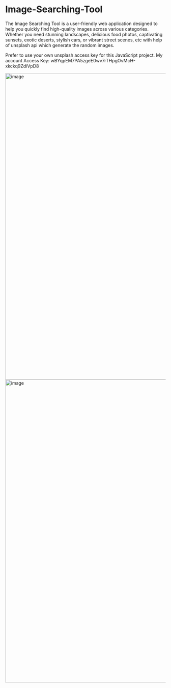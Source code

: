# Image-Searching-Tool
The Image Searching Tool is a user-friendly web application designed to help you quickly find high-quality images across various categories. Whether you need stunning landscapes, delicious food photos, captivating sunsets, exotic deserts, stylish cars, or vibrant street scenes, etc with help of unsplash api which generate the random images.

Prefer to use your own unsplash access key for this JavaScript project.
My account Access Key: wBYqpEM7PA5zgeE0wv7rTHpgOvMcH-xkckq9ZdiVpD8

<img width="960" alt="image" src="https://github.com/vedantfutane/Image-Searching-Tool/assets/104979458/120151b6-51e9-4e3f-8bd2-92c95f06a1f2">
<img width="949" alt="image" src="https://github.com/vedantfutane/Image-Searching-Tool/assets/104979458/f1118157-38bb-4943-a352-66ef9bd096b5">
